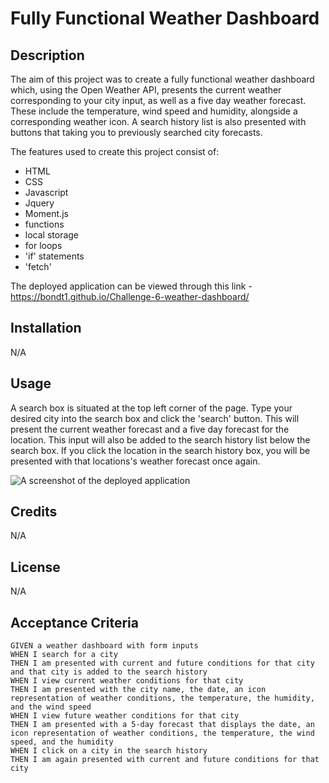 # Fully Functional Weather Dashboard

## Description

The aim of this project was to create a fully functional weather dashboard which, using the Open Weather API, presents the current weather corresponding to your city input, as well as a five day weather forecast. These include the temperature, wind speed and humidity, alongside a corresponding weather icon. A search history list is also presented with buttons that taking you to previously searched city forecasts.

The features used to create this project consist of:

- HTML
- CSS
- Javascript
- Jquery 
- Moment.js
- functions
- local storage
- for loops
- 'if' statements 
- 'fetch'

The deployed application can be viewed through this link - https://bondt1.github.io/Challenge-6-weather-dashboard/

## Installation

N/A

## Usage

A search box is situated at the top left corner of the page. Type your desired city into the search box and click the 'search' button. This will present the current weather forecast and a five day forecast for the location. This input will also be added to the search history list below the search box. If you click the location in the search history box, you will be presented with that locations's weather forecast once again. 


![A screenshot of the deployed application](assets/images/screenshot.png)

## Credits

N/A

## License

N/A

## Acceptance Criteria

```
GIVEN a weather dashboard with form inputs
WHEN I search for a city
THEN I am presented with current and future conditions for that city and that city is added to the search history
WHEN I view current weather conditions for that city
THEN I am presented with the city name, the date, an icon representation of weather conditions, the temperature, the humidity, and the wind speed
WHEN I view future weather conditions for that city
THEN I am presented with a 5-day forecast that displays the date, an icon representation of weather conditions, the temperature, the wind speed, and the humidity
WHEN I click on a city in the search history
THEN I am again presented with current and future conditions for that city
```


